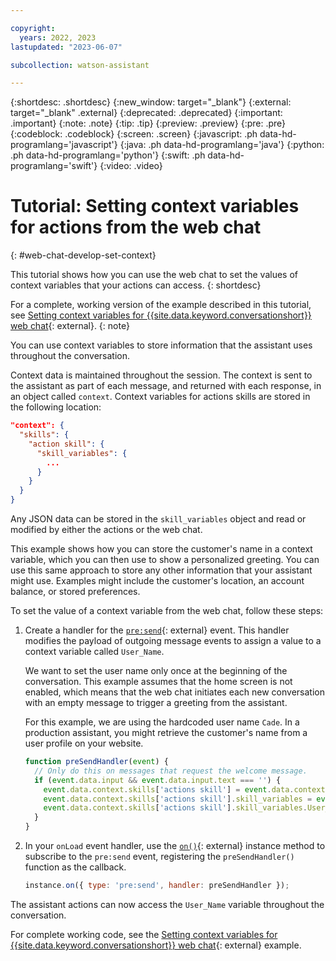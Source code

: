 ```yaml
---

copyright:
  years: 2022, 2023
lastupdated: "2023-06-07"

subcollection: watson-assistant

---
```


{:shortdesc: .shortdesc}
{:new_window: target="_blank"}
{:external: target="_blank" .external}
{:deprecated: .deprecated}
{:important: .important}
{:note: .note}
{:tip: .tip}
{:preview: .preview}
{:pre: .pre}
{:codeblock: .codeblock}
{:screen: .screen}
{:javascript: .ph data-hd-programlang='javascript'}
{:java: .ph data-hd-programlang='java'}
{:python: .ph data-hd-programlang='python'}
{:swift: .ph data-hd-programlang='swift'}
{:video: .video}



# Tutorial: Setting context variables for actions from the web chat
{: #web-chat-develop-set-context}

This tutorial shows how you can use the web chat to set the values of context variables that your actions can access.
{: shortdesc}

For a complete, working version of the example described in this tutorial, see [Setting context variables for {{site.data.keyword.conversationshort}} web chat](https://github.com/watson-developer-cloud/assistant-toolkit/tree/master/integrations/webchat/examples/set-context){: external}.
{: note}

You can use context variables to store information that the assistant uses throughout the conversation.

Context data is maintained throughout the session. The context is sent to the assistant as part of each message, and returned with each response, in an object called `context`. Context variables for actions skills are stored in the following location:

```json
"context": {
  "skills": {
    "action skill": {
      "skill_variables": {
        ...
      }
    }
  }
}
```

Any JSON data can be stored in the `skill_variables` object and read or modified by either the actions or the web chat.

This example shows how you can store the customer's name in a context variable, which you can then use to show a personalized greeting. You can use this same approach to store any other information that your assistant might use. Examples might include the customer's location, an account balance, or stored preferences.

To set the value of a context variable from the web chat, follow these steps:

1. Create a handler for the [`pre:send`](https://web-chat.global.assistant.watson.cloud.ibm.com/docs.html?to=api-events#presend){: external} event. This handler modifies the payload of outgoing message events to assign a value to a context variable called `User_Name`.

    We want to set the user name only once at the beginning of the conversation. This example assumes that the home screen is not enabled, which means that the web chat initiates each new conversation with an empty message to trigger a greeting from the assistant.

    For this example, we are using the hardcoded user name `Cade`. In a production assistant, you might retrieve the customer's name from a user profile on your website.

    ```javascript
    function preSendHandler(event) {
      // Only do this on messages that request the welcome message.
      if (event.data.input && event.data.input.text === '') {
        event.data.context.skills['actions skill'] = event.data.context.skills['actions skill'] || {};
        event.data.context.skills['actions skill'].skill_variables = event.data.context.skills['actions skill'].skill_variables || {};
        event.data.context.skills['actions skill'].skill_variables.User_Name = 'Cade';
      }
    }
    ```

1. In your `onLoad` event handler, use the [`on()`](https://web-chat.global.assistant.watson.cloud.ibm.com/docs.html?to=api-instance-methods#on){: external} instance method to subscribe to the `pre:send` event, registering the `preSendHandler()` function as the callback.

    ```javascript
    instance.on({ type: 'pre:send', handler: preSendHandler });
    ```

The assistant actions can now access the `User_Name` variable throughout the conversation.

For complete working code, see the [Setting context variables for {{site.data.keyword.conversationshort}} web chat](https://github.com/watson-developer-cloud/assistant-toolkit/tree/master/integrations/webchat/examples/set-context){: external} example.

